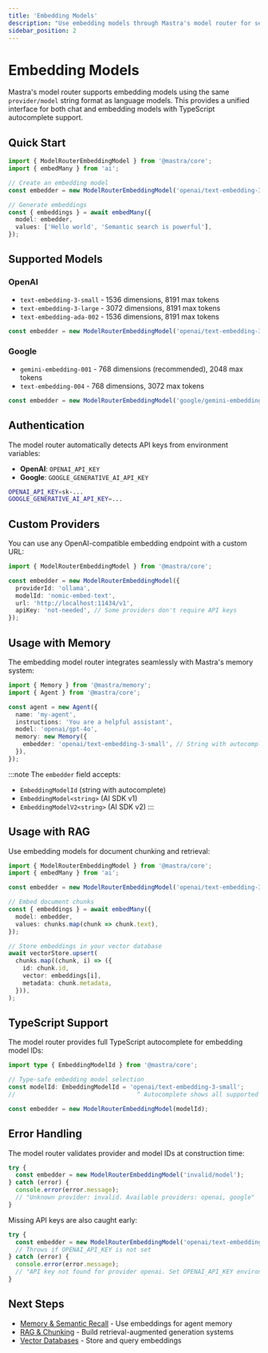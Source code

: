 ```yaml
---
title: 'Embedding Models'
description: "Use embedding models through Mastra's model router for semantic search and RAG."
sidebar_position: 2
---
```


# Embedding Models

Mastra's model router supports embedding models using the same `provider/model` string format as language models. This provides a unified interface for both chat and embedding models with TypeScript autocomplete support.

## Quick Start

```typescript
import { ModelRouterEmbeddingModel } from '@mastra/core';
import { embedMany } from 'ai';

// Create an embedding model
const embedder = new ModelRouterEmbeddingModel('openai/text-embedding-3-small');

// Generate embeddings
const { embeddings } = await embedMany({
  model: embedder,
  values: ['Hello world', 'Semantic search is powerful'],
});
```

## Supported Models

### OpenAI

- `text-embedding-3-small` - 1536 dimensions, 8191 max tokens
- `text-embedding-3-large` - 3072 dimensions, 8191 max tokens
- `text-embedding-ada-002` - 1536 dimensions, 8191 max tokens

```typescript
const embedder = new ModelRouterEmbeddingModel('openai/text-embedding-3-small');
```

### Google

- `gemini-embedding-001` - 768 dimensions (recommended), 2048 max tokens
- `text-embedding-004` - 768 dimensions, 3072 max tokens

```typescript
const embedder = new ModelRouterEmbeddingModel('google/gemini-embedding-001');
```

## Authentication

The model router automatically detects API keys from environment variables:

- **OpenAI**: `OPENAI_API_KEY`
- **Google**: `GOOGLE_GENERATIVE_AI_API_KEY`

```bash title="env"
OPENAI_API_KEY=sk-...
GOOGLE_GENERATIVE_AI_API_KEY=...
```

## Custom Providers

You can use any OpenAI-compatible embedding endpoint with a custom URL:

```typescript
import { ModelRouterEmbeddingModel } from '@mastra/core';

const embedder = new ModelRouterEmbeddingModel({
  providerId: 'ollama',
  modelId: 'nomic-embed-text',
  url: 'http://localhost:11434/v1',
  apiKey: 'not-needed', // Some providers don't require API keys
});
```

## Usage with Memory

The embedding model router integrates seamlessly with Mastra's memory system:

```typescript
import { Memory } from '@mastra/memory';
import { Agent } from '@mastra/core';

const agent = new Agent({
  name: 'my-agent',
  instructions: 'You are a helpful assistant',
  model: 'openai/gpt-4o',
  memory: new Memory({
    embedder: 'openai/text-embedding-3-small', // String with autocomplete
  }),
});
```

:::note
The `embedder` field accepts:

- `EmbeddingModelId` (string with autocomplete)
- `EmbeddingModel<string>` (AI SDK v1)
- `EmbeddingModelV2<string>` (AI SDK v2)
  :::

## Usage with RAG

Use embedding models for document chunking and retrieval:

```typescript
import { ModelRouterEmbeddingModel } from '@mastra/core';
import { embedMany } from 'ai';

const embedder = new ModelRouterEmbeddingModel('openai/text-embedding-3-small');

// Embed document chunks
const { embeddings } = await embedMany({
  model: embedder,
  values: chunks.map(chunk => chunk.text),
});

// Store embeddings in your vector database
await vectorStore.upsert(
  chunks.map((chunk, i) => ({
    id: chunk.id,
    vector: embeddings[i],
    metadata: chunk.metadata,
  })),
);
```

## TypeScript Support

The model router provides full TypeScript autocomplete for embedding model IDs:

```typescript
import type { EmbeddingModelId } from '@mastra/core';

// Type-safe embedding model selection
const modelId: EmbeddingModelId = 'openai/text-embedding-3-small';
//                                  ^ Autocomplete shows all supported models

const embedder = new ModelRouterEmbeddingModel(modelId);
```

## Error Handling

The model router validates provider and model IDs at construction time:

```typescript
try {
  const embedder = new ModelRouterEmbeddingModel('invalid/model');
} catch (error) {
  console.error(error.message);
  // "Unknown provider: invalid. Available providers: openai, google"
}
```

Missing API keys are also caught early:

```typescript
try {
  const embedder = new ModelRouterEmbeddingModel('openai/text-embedding-3-small');
  // Throws if OPENAI_API_KEY is not set
} catch (error) {
  console.error(error.message);
  // "API key not found for provider openai. Set OPENAI_API_KEY environment variable."
}
```

## Next Steps

- [Memory & Semantic Recall](/docs/memory/semantic-recall) - Use embeddings for agent memory
- [RAG & Chunking](/docs/rag/chunking-and-embedding) - Build retrieval-augmented generation systems
- [Vector Databases](/docs/rag/vector-databases) - Store and query embeddings
